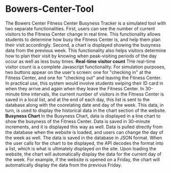 # Bowers-Center-Tool

The Bowers Center Fitness Center Busyness Tracker is a simulated tool with two separate functionalities. First, users can see the number of current visitors to the Fitness Center change in real time. This functionality allows students to determine how busy the Fitness Center is, and help them plan their visit accordingly. Second, a chart is displayed showing the busyness data from the previous week. This functionality also helps visitors determine how to plan their visit by knowing when peak-visiting periods of the day occur as well as less busy times.
**Real-time visitor count**
THe real-time visitor count is a complete Javascript functionality. For simulation purposes, two buttons appear on the user's screen: one for "checking in" at the Fitness Center, and one for "checking out" and leaving the Fitness Center. In practical use, this system would involve students swiping their ID card in when they arrive and again when they leave the Fitness Center. In 30-minute time intervals, the current number of visitors in the Fitness Center is saved in a local list, and at the end of each day, this list is sent to the database along with the coorelating date and day of the week. This data, in turn, is used to display the historical data in the chart section of the website.
**Busyness Chart**
In the Busyness Chart, data is displayed in a line chart to show the busyness of the Fitness Center. Data is saved in 30-minute increments, and it is displayed this way as well. Data is pulled directly from the database when the website is loaded, and users can change the day of the week as well. The data is saved in the database in JSON format. When the user calls for the chart to be displayed, the API decodes the format into a list, which is what is ultimately displayed on the site. Upon loading the website, the chart will automatically display the data for the current day of the week. For example, if the website is opened on a Friday, the chart will automatically display the data from the previous Friday.
